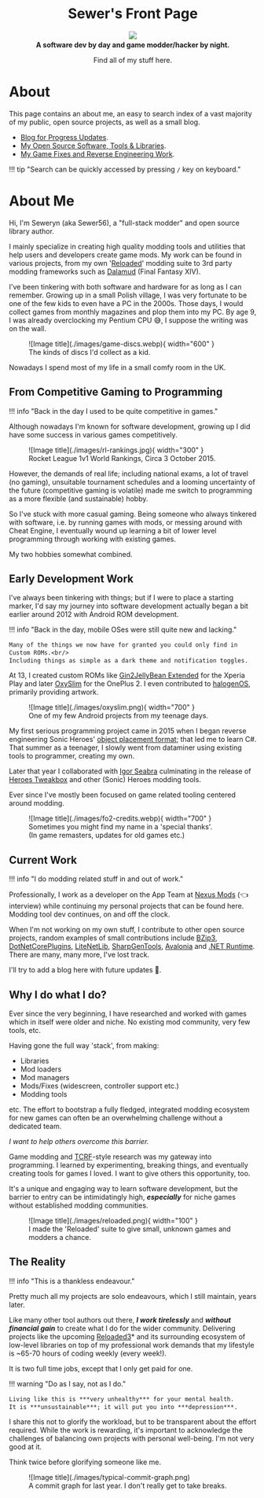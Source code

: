 <div align="center">
	<h1>Sewer's Front Page</h1>
	<img src="./images/icon.png" Width="200" /><br/>
	<strong>A software dev by day and game modder/hacker by night.</strong>
    <p>Find all of my stuff here.</p>
</div>

# About

This page contains an about me, an easy to search index of a vast majority of my public,
open source projects, as well as a small blog.  

- [Blog for Progress Updates](./blog/index.md).
- [My Open Source Software, Tools & Libraries](./index-libraries.md).  
- [My Game Fixes and Reverse Engineering Work](./index-games.md).  

!!! tip "Search can be quickly accessed by pressing `/` key on keyboard."

# About Me

Hi, I'm Seweryn (aka Sewer56), a "full-stack modder" and open source library author.

I mainly specialize in creating high quality modding tools and utilities that help users and developers
create game mods. My work can be found in various projects, from my own '[Reloaded]' modding
suite to 3rd party modding frameworks such as [Dalamud] (Final Fantasy XIV).

I've been tinkering with both software and hardware for as long as I can remember. Growing up in a
small Polish village, I was very fortunate to be one of the few kids to even have a PC in the 2000s.
Those days, I would collect games from monthly magazines and plop them into my PC. By age 9, I was
already overclocking my Pentium CPU 😅, I suppose the writing was on the wall.

<figure markdown="span">
  ![Image title](./images/game-discs.webp){ width="600" }
  <figcaption>The kinds of discs I'd collect as a kid.</figcaption>
</figure>

Nowadays I spend most of my life in a small comfy room in the UK.

## From Competitive Gaming to Programming

!!! info "Back in the day I used to be quite competitive in games."

Although nowadays I'm known for software development, growing up I did have some success in
various games competitively.

<figure markdown="span">
  ![Image title](./images/rl-rankings.jpg){ width="300" }
  <figcaption>Rocket League 1v1 World Rankings, Circa 3 October 2015.</figcaption>
</figure>

However, the demands of real life; including national exams, a lot of travel (no gaming), unsuitable
tournament schedules and a looming uncertainty of the future (competitive gaming is volatile)
made me switch to programming as a more flexible (and sustainable) hobby.

So I've stuck with more casual gaming. Being someone who always tinkered with software,
i.e. by running games with mods, or messing around with Cheat Engine, I eventually wound up
learning a bit of lower level programming through working with existing games.

My two hobbies somewhat combined.

## Early Development Work

I've always been tinkering with things; but if I were to place a starting marker, I'd say my
journey into software development actually began a bit earlier around 2012 with 
Android ROM development.

!!! info "Back in the day, mobile OSes were still quite new and lacking."

	Many of the things we now have for granted you could only find in Custom ROMs.<br/>
	Including things as simple as a dark theme and notification toggles.

At 13, I created custom ROMs like [Gin2JellyBean Extended][gin2jb-extended] for the Xperia Play and
later [OxySlim][oxyslim] for the OnePlus 2. I even contributed to [halogenOS][halogenOS],
primarily providing artwork.

<figure markdown="span">
  ![Image title](./images/oxyslim.png){ width="700" }
  <figcaption>One of my few Android projects from my teenage days.</figcaption>
</figure>

My first serious programming project came in 2015 when I began reverse engineering Sonic Heroes'
[object placement format]; that led me to learn C#. That summer as a teenager, I slowly went from
dataminer using existing tools to programmer, creating my own.

Later that year I collaborated with 
[Igor Seabra] culminating in the release of [Heroes Tweakbox] and other (Sonic) Heroes
modding tools.

Ever since I've mostly been focused on game related tooling centered around modding.

<figure markdown="span">
  ![Image title](./images/fo2-credits.webp){ width="700" }
  <figcaption>Sometimes you might find my name in a 'special thanks'.<br/>
  (In game remasters, updates for old games etc.)
  </figcaption>
</figure>

## Current Work

!!! info "I do modding related stuff in and out of work."

Professionally, I work as a developer on the App Team at [Nexus Mods] (👈 interview) while continuing
my personal projects that can be found here. Modding tool dev continues, on and off the clock.

When I'm not working on my own stuff, I contribute to other open source projects, 
random examples of small contributions include [BZip3], [DotNetCorePlugins], [LiteNetLib],
[SharpGenTools], [Avalonia] and [.NET Runtime][dotnet-pr]. There are many, many more, I've lost track.

I'll try to add a blog here with future updates 🤞.

## Why I do what I do?

Ever since the very beginning, I have researched and worked with games which in itself were
older and niche. No existing mod community, very few tools, etc.

Having gone the full way 'stack', from making:

- Libraries
- Mod loaders
- Mod managers
- Mods/Fixes (widescreen, controller support etc.)
- Modding tools

etc. The effort to bootstrap a fully fledged, integrated modding ecosystem for new games can
often be an overwhelming challenge without a dedicated team.

*I want to help others overcome this barrier.*

Game modding and [TCRF]-style research was my gateway into programming.
I learned by experimenting, breaking things, and eventually creating tools for games I loved.
I want to give others this opportunity, too.

It's a unique and engaging way to learn software development, but the barrier to entry can be
intimidatingly high, ***especially*** for niche games without established modding communities.

<figure markdown="span">
  ![Image title](./images/reloaded.png){ width="100" }
  <figcaption>I made the 'Reloaded' suite to give small, unknown games and modders a chance.</figcaption>
</figure>

## The Reality

!!! info "This is a thankless endeavour."

Pretty much all my projects are solo endeavours, which I still maintain, years later.

Like many other tool authors out there, ***I work tirelessly*** and ***without financial gain***
to create what I do for the wider community. Delivering projects like the upcoming [Reloaded3]*
and its surrounding ecosystem of low-level libraries on top of my professional work demands that my lifestyle
is ~65-70 hours of coding weekly (every week!).

It is two full time jobs, except that I only get paid for one.

!!! warning "Do as I say, not as I do."

    Living like this is ***very unhealthy*** for your mental health.
	It is ***unsustainable***; it will put you into ***depression***.

I share this not to glorify the workload, but to be transparent about the effort required.
While the work is rewarding, it's important to acknowledge the challenges of balancing own projects
with personal well-being. I'm not very good at it.

Think twice before glorifying someone like me.

<figure markdown="span">
  ![Image title](./images/typical-commit-graph.png)
  <figcaption>A commit graph for last year. I don't really get to take breaks.</figcaption>
</figure>

[gin2jb-extended]: https://forum.xda-developers.com/t/unofficial-sewers-mods-a-k-a-gin2jellybean-1-9-9-extended-rc1-2-3-7-addons.1934281/
[oxyslim]: https://forum.xda-developers.com/t/indefinitely-postponed-oxyslim-23-02-2016-2-2-2.3278169/
[Sonic Heroes]: ./games/sonic-heroes.md
[sh-object-editing]: https://info.sonicretro.org/SCHG:Sonic_Heroes/Object_Editing
[halogenOS]: https://halogenos.org
[Reloaded]: https://reloaded-project.github.io/Reloaded-II/
[Dalamud]: https://github.com/goatcorp/Dalamud
[Igor Seabra]: https://github.com/igorseabra4
[Heroes Tweakbox]: https://www.youtube.com/watch?v=4O3IDXzU1L8
[DotNetCorePlugins]: https://github.com/natemcmaster/DotNetCorePlugins/pull/164
[LiteNetLib]: https://github.com/RevenantX/LiteNetLib/pull/416
[SharpGenTools]: https://github.com/SharpGenTools/SharpGenTools/pull/222
[Avalonia]: https://github.com/AvaloniaUI/Avalonia/pull/16033
[BZip3]: https://github.com/kspalaiologos/bzip3/pull/144
[dotnet-pr]: https://github.com/dotnet/runtime/pull/76559
[Reloaded-II]: https://reloaded-project.github.io/Reloaded-II/
[Nexus Mods]: https://www.nexusmods.com/news/15105
[object placement format]: https://info.sonicretro.org/SCHG:Sonic_Heroes/Object_Editing
[Reloaded3]: https://reloaded-project.github.io/Reloaded-III/ "Coming Soon (TM), Hopefully in 2027 after 4 years of development from the ground up."
[TCRF]: https://tcrf.net